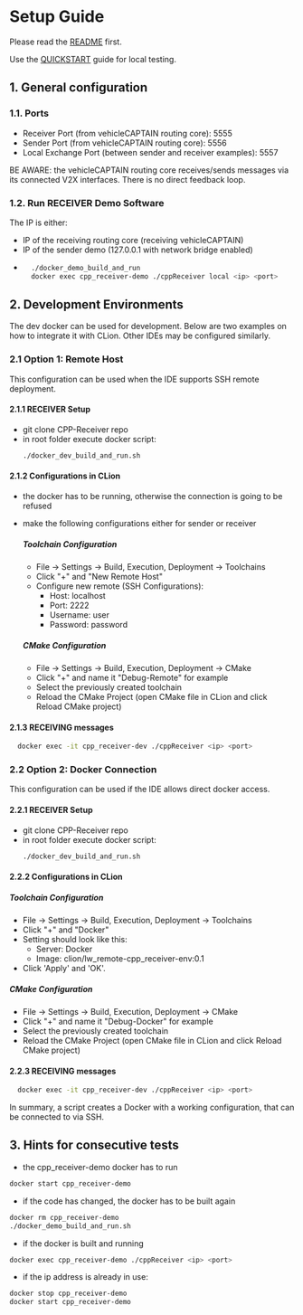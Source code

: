 # Setup Guide
Please read the [README](https://github.com/virtual-vehicle/vehicle_captain_routing_receiver_example/blob/master/README.md) first.

Use the [QUICKSTART](https://github.com/virtual-vehicle/vehicle_captain_routing_receiver_example/blob/master/QUICKSTART.md) guide for local testing.

## 1. General configuration
### 1.1. Ports
- Receiver Port (from vehicleCAPTAIN routing core): 5555
- Sender Port (from vehicleCAPTAIN routing core): 5556
- Local Exchange Port (between sender and receiver examples): 5557

BE AWARE: the vehicleCAPTAIN routing core receives/sends messages via its connected V2X interfaces. There is no direct feedback loop.

### 1.2. Run RECEIVER Demo Software
The IP is either:
- IP of the receiving routing core (receiving vehicleCAPTAIN)
- IP of the sender demo (127.0.0.1 with network bridge enabled)
- 
  ```bash
    ./docker_demo_build_and_run
    docker exec cpp_receiver-demo ./cppReceiver local <ip> <port>
  ```

## 2. Development Environments
The dev docker can be used for development. Below are two examples on how to integrate it with CLion.
Other IDEs may be configured similarly.

### 2.1 Option 1: Remote Host
This configuration can be used when the IDE supports SSH remote deployment.

#### 2.1.1 RECEIVER Setup
- git clone CPP-Receiver repo
- in root folder execute docker script:
  ```bash
  ./docker_dev_build_and_run.sh
  ```

#### 2.1.2 Configurations in CLion
- the docker has to be running, otherwise the connection is going to be refused
- make the following configurations either for sender or receiver

  ##### Toolchain Configuration
  - File -> Settings -> Build, Execution, Deployment -> Toolchains
  - Click "+" and "New Remote Host"
  - Configure new remote (SSH Configurations):
    - Host: localhost
    - Port: 2222
    - Username: user
    - Password: password

  ##### CMake Configuration
  - File -> Settings -> Build, Execution, Deployment -> CMake
  - Click "+" and name it "Debug-Remote" for example
  - Select the previously created toolchain
  - Reload the CMake Project (open CMake file in CLion and click Reload CMake project)

#### 2.1.3 RECEIVING messages
```bash
  docker exec -it cpp_receiver-dev ./cppReceiver <ip> <port>
```

### 2.2 Option 2: Docker Connection
This configuration can be used if the IDE allows direct docker access.

#### 2.2.1 RECEIVER Setup
- git clone CPP-Receiver repo
- in root folder execute docker script:
  ```bash
  ./docker_dev_build_and_run.sh
  ```

#### 2.2.2 Configurations in CLion

##### Toolchain Configuration
- File -> Settings -> Build, Execution, Deployment -> Toolchains
- Click "+" and "Docker"
- Setting should look like this:
  - Server: Docker
  - Image: clion/lw_remote-cpp_receiver-env:0.1
- Click 'Apply' and 'OK'.

##### CMake Configuration
- File -> Settings -> Build, Execution, Deployment -> CMake
- Click "+" and name it "Debug-Docker" for example
- Select the previously created toolchain
- Reload the CMake Project (open CMake file in CLion and click Reload CMake project)

#### 2.2.3 RECEIVING messages
```bash
  docker exec -it cpp_receiver-dev ./cppReceiver <ip> <port>
```

In summary, a script creates a Docker with a working configuration, that can be connected to via SSH.

## 3. Hints for consecutive tests
- the cpp_receiver-demo docker has to run
```bash
docker start cpp_receiver-demo
```
- if the code has changed, the docker has to be built again
```bash
docker rm cpp_receiver-demo
./docker_demo_build_and_run.sh
```
- if the docker is built and running
```bash
docker exec cpp_receiver-demo ./cppReceiver <ip> <port>
```

- if the ip address is already in use:
```bash
docker stop cpp_receiver-demo
docker start cpp_receiver-demo
```